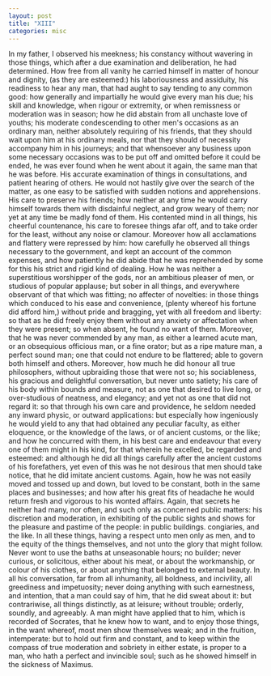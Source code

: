 ```yaml
---
layout: post
title: "XIII"
categories: misc
---
```


In my father, I observed his meekness; his constancy without wavering in those things, which after a due examination and deliberation, he had determined. How free from all vanity he carried himself in matter of honour and dignity, (as they are esteemed:) his laboriousness and assiduity, his readiness to hear any man, that had aught to say tending to any common good: how generally and impartially he would give every man his due; his skill and knowledge, when rigour or extremity, or when remissness or moderation was in season; how he did abstain from all unchaste love of youths; his moderate condescending to other men's occasions as an ordinary man, neither absolutely requiring of his friends, that they should wait upon him at his ordinary meals, nor that they should of necessity accompany him in his journeys; and that whensoever any business upon some necessary occasions was to be put off and omitted before it could be ended, he was ever found when he went about it again, the same man that he was before. His accurate examination of things in consultations, and patient hearing of others. He would not hastily give over the search of the matter, as one easy to be satisfied with sudden notions and apprehensions. His care to preserve his friends; how neither at any time he would carry himself towards them with disdainful neglect, and grow weary of them; nor yet at any time be madly fond of them. His contented mind in all things, his cheerful countenance, his care to foresee things afar off, and to take order for the least, without any noise or clamour. Moreover how all acclamations and flattery were repressed by him: how carefully he observed all things necessary to the government, and kept an account of the common expenses, and how patiently he did abide that he was reprehended by some for this his strict and rigid kind of dealing. How he was neither a superstitious worshipper of the gods, nor an ambitious pleaser of men, or studious of popular applause; but sober in all things, and everywhere observant of that which was fitting; no affecter of novelties: in those things which conduced to his ease and convenience, (plenty whereof his fortune did afford him,) without pride and bragging, yet with all freedom and liberty: so that as he did freely enjoy them without any anxiety or affectation when they were present; so when absent, he found no want of them. Moreover, that he was never commended by any man, as either a learned acute man, or an obsequious officious man, or a fine orator; but as a ripe mature man, a perfect sound man; one that could not endure to be flattered; able to govern both himself and others. Moreover, how much he did honour all true philosophers, without upbraiding those that were not so; his sociableness, his gracious and delightful conversation, but never unto satiety; his care of his body within bounds and measure, not as one that desired to live long, or over-studious of neatness, and elegancy; and yet not as one that did not regard it: so that through his own care and providence, he seldom needed any inward physic, or outward applications: but especially how ingeniously he would yield to any that had obtained any peculiar faculty, as either eloquence, or the knowledge of the laws, or of ancient customs, or the like; and how he concurred with them, in his best care and endeavour that every one of them might in his kind, for that wherein he excelled, be regarded and esteemed: and although he did all things carefully after the ancient customs of his forefathers, yet even of this was he not desirous that men should take notice, that he did imitate ancient customs. Again, how he was not easily moved and tossed up and down, but loved to be constant, both in the same places and businesses; and how after his great fits of headache he would return fresh and vigorous to his wonted affairs. Again, that secrets he neither had many, nor often, and such only as concerned public matters: his discretion and moderation, in exhibiting of the public sights and shows for the pleasure and pastime of the people: in public buildings. congiaries, and the like. In all these things, having a respect unto men only as men, and to the equity of the things themselves, and not unto the glory that might follow. Never wont to use the baths at unseasonable hours; no builder; never curious, or solicitous, either about his meat, or about the workmanship, or colour of his clothes, or about anything that belonged to external beauty. In all his conversation, far from all inhumanity, all boldness, and incivility, all greediness and impetuosity; never doing anything with such earnestness, and intention, that a man could say of him, that he did sweat about it: but contrariwise, all things distinctly, as at leisure; without trouble; orderly, soundly, and agreeably. A man might have applied that to him, which is recorded of Socrates, that he knew how to want, and to enjoy those things, in the want whereof, most men show themselves weak; and in the fruition, intemperate: but to hold out firm and constant, and to keep within the compass of true moderation and sobriety in either estate, is proper to a man, who hath a perfect and invincible soul; such as he showed himself in the sickness of Maximus.
